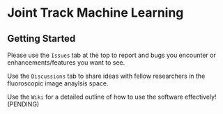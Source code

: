 # Joint Track Machine Learning


## Getting Started

Please use the `Issues` tab at the top to report and bugs you encounter or enhancements/features you want to see.

Use the `Discussions` tab to share ideas with fellow researchers in the fluoroscopic image anaylsis space.

Use the `Wiki` for a detailed outline of how to use the software effectively! (PENDING)
